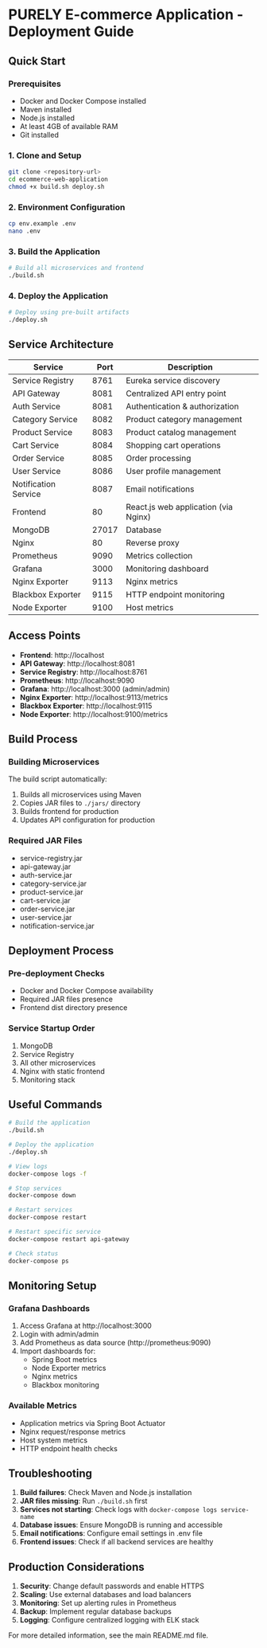 # PURELY E-commerce Application - Deployment Guide

## Quick Start

### Prerequisites
- Docker and Docker Compose installed
- Maven installed
- Node.js installed
- At least 4GB of available RAM
- Git installed

### 1. Clone and Setup
```bash
git clone <repository-url>
cd ecommerce-web-application
chmod +x build.sh deploy.sh
```

### 2. Environment Configuration
```bash
cp env.example .env
nano .env
```

### 3. Build the Application
```bash
# Build all microservices and frontend
./build.sh
```

### 4. Deploy the Application
```bash
# Deploy using pre-built artifacts
./deploy.sh
```

## Service Architecture

| Service | Port | Description |
|---------|------|-------------|
| Service Registry | 8761 | Eureka service discovery |
| API Gateway | 8081 | Centralized API entry point |
| Auth Service | 8081 | Authentication & authorization |
| Category Service | 8082 | Product category management |
| Product Service | 8083 | Product catalog management |
| Cart Service | 8084 | Shopping cart operations |
| Order Service | 8085 | Order processing |
| User Service | 8086 | User profile management |
| Notification Service | 8087 | Email notifications |
| Frontend | 80 | React.js web application (via Nginx) |
| MongoDB | 27017 | Database |
| Nginx | 80 | Reverse proxy |
| Prometheus | 9090 | Metrics collection |
| Grafana | 3000 | Monitoring dashboard |
| Nginx Exporter | 9113 | Nginx metrics |
| Blackbox Exporter | 9115 | HTTP endpoint monitoring |
| Node Exporter | 9100 | Host metrics |

## Access Points

- **Frontend**: http://localhost
- **API Gateway**: http://localhost:8081
- **Service Registry**: http://localhost:8761
- **Prometheus**: http://localhost:9090
- **Grafana**: http://localhost:3000 (admin/admin)
- **Nginx Exporter**: http://localhost:9113/metrics
- **Blackbox Exporter**: http://localhost:9115
- **Node Exporter**: http://localhost:9100/metrics

## Build Process

### Building Microservices
The build script automatically:
1. Builds all microservices using Maven
2. Copies JAR files to `./jars/` directory
3. Builds frontend for production
4. Updates API configuration for production

### Required JAR Files
- service-registry.jar
- api-gateway.jar
- auth-service.jar
- category-service.jar
- product-service.jar
- cart-service.jar
- order-service.jar
- user-service.jar
- notification-service.jar

## Deployment Process

### Pre-deployment Checks
- Docker and Docker Compose availability
- Required JAR files presence
- Frontend dist directory presence

### Service Startup Order
1. MongoDB
2. Service Registry
3. All other microservices
4. Nginx with static frontend
5. Monitoring stack

## Useful Commands

```bash
# Build the application
./build.sh

# Deploy the application
./deploy.sh

# View logs
docker-compose logs -f

# Stop services
docker-compose down

# Restart services
docker-compose restart

# Restart specific service
docker-compose restart api-gateway

# Check status
docker-compose ps
```

## Monitoring Setup

### Grafana Dashboards
1. Access Grafana at http://localhost:3000
2. Login with admin/admin
3. Add Prometheus as data source (http://prometheus:9090)
4. Import dashboards for:
   - Spring Boot metrics
   - Node Exporter metrics
   - Nginx metrics
   - Blackbox monitoring

### Available Metrics
- Application metrics via Spring Boot Actuator
- Nginx request/response metrics
- Host system metrics
- HTTP endpoint health checks

## Troubleshooting

1. **Build failures**: Check Maven and Node.js installation
2. **JAR files missing**: Run `./build.sh` first
3. **Services not starting**: Check logs with `docker-compose logs service-name`
4. **Database issues**: Ensure MongoDB is running and accessible
5. **Email notifications**: Configure email settings in .env file
6. **Frontend issues**: Check if all backend services are healthy

## Production Considerations

1. **Security**: Change default passwords and enable HTTPS
2. **Scaling**: Use external databases and load balancers
3. **Monitoring**: Set up alerting rules in Prometheus
4. **Backup**: Implement regular database backups
5. **Logging**: Configure centralized logging with ELK stack

For more detailed information, see the main README.md file. 